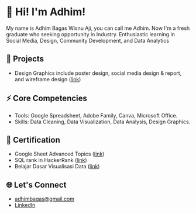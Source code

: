 # 🚀 Hi! I'm Adhim! 

My name is Adhim Bagas Wisnu Aji, you can call me Adhim. Now I'm a fresh graduate who seeking opportunity in Industry.
Enthusiastic learning in Social Media, Design, Community Development, and Data Analytics

## 🏢 Projects
- Design Graphics include poster design, social media design & report, and wireframe design ([link](bit.ly/portofolioadhim))

## ⚡ Core Competencies
- Tools: Google Spreadsheet, Adobe Family, Canva, Microsoft Office.
- Skills: Data Cleaning, Data Visualization, Data Analysis, Design Graphics.

## 📑 Certification

- Google Sheet Advanced Topics ([link](https://www.cloudskillsboost.google/public_profiles/0206be9e-2968-41ae-9954-53c3be6ba077/badges/3325713?utm_medium=social&utm_source=linkedin&utm_campaign=ql-social-share))
- SQL rank in HackerRank ([link](https://www.hackerrank.com/adhimbagas?badge=sql&stars=3&level=2&hr_r=1&utm_campaign=social-buttons&utm_medium=linkedin&utm_source=badge_share_profile&social=linkedin))
- Belajar Dasar Visualisasi Data ([link](https://www.dicoding.com/certificates/53XEEEEGYXRN))


## 🌐 Let's Connect

  - adhimbagas@gmail.com
  - [LinkedIn](https://www.linkedin.com/in/adhim-bagas/)

